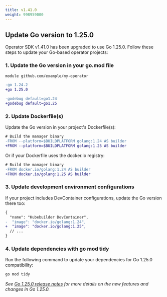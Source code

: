 ```yaml
---
title: v1.41.0
weight: 998959000
---
```


## Update Go version to 1.25.0

Operator SDK v1.41.0 has been upgraded to use Go 1.25.0. Follow these steps to update your Go-based operator projects:

### 1. Update the Go version in your go.mod file

```diff
module github.com/example/my-operator

-go 1.24.2
+go 1.25.0

-godebug default=go1.24
+godebug default=go1.25
```

### 2. Update Dockerfile(s)

Update the Go version in your project's Dockerfile(s):

```diff
# Build the manager binary
-FROM --platform=$BUILDPLATFORM golang:1.24 AS builder
+FROM --platform=$BUILDPLATFORM golang:1.25 AS builder
```

Or if your Dockerfile uses the docker.io registry:

```diff
# Build the manager binary
-FROM docker.io/golang:1.24 AS builder
+FROM docker.io/golang:1.25 AS builder
```

### 3. Update development environment configurations

If your project includes DevContainer configurations, update the Go version there too:

```diff
{
  "name": "Kubebuilder DevContainer",
-  "image": "docker.io/golang:1.24",
+  "image": "docker.io/golang:1.25",
  // ...
}
```

### 4. Update dependencies with go mod tidy

Run the following command to update your dependencies for Go 1.25.0 compatibility:

```bash
go mod tidy
```

_See [Go 1.25.0 release notes](https://go.dev/doc/go1.25) for more details on the new features and changes in Go 1.25.0._
